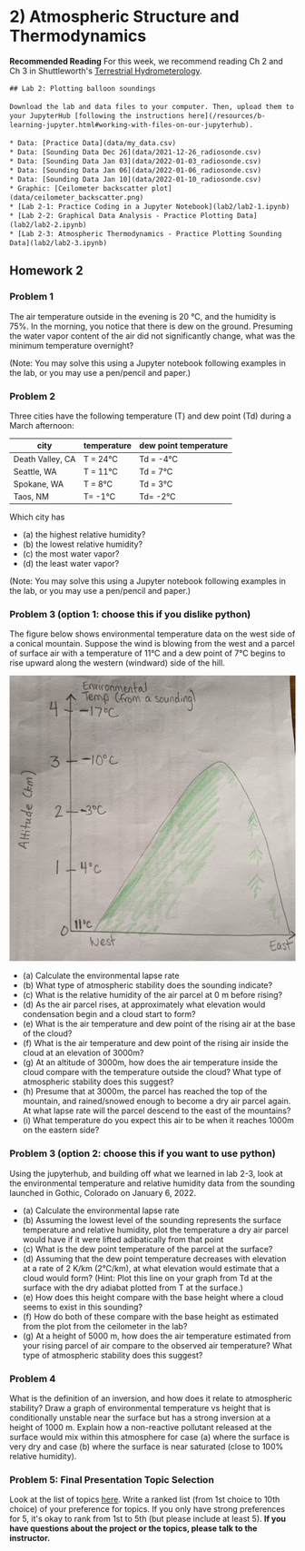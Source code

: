 # 2) Atmospheric Structure and Thermodynamics

**Recommended Reading**
For this week, we recommend reading Ch 2 and Ch 3 in Shuttleworth's [Terrestrial Hydrometerology](https://bcs.wiley.com/he-bcs/Books?action=index&bcsId=6961&itemId=0470659378).

```note
## Lab 2: Plotting balloon soundings

Download the lab and data files to your computer. Then, upload them to your JupyterHub [following the instructions here](/resources/b-learning-jupyter.html#working-with-files-on-our-jupyterhub).

* Data: [Practice Data](data/my_data.csv)
* Data: [Sounding Data Dec 26](data/2021-12-26_radiosonde.csv)
* Data: [Sounding Data Jan 03](data/2022-01-03_radiosonde.csv)
* Data: [Sounding Data Jan 06](data/2022-01-06_radiosonde.csv)
* Data: [Sounding Data Jan 10](data/2022-01-10_radiosonde.csv)
* Graphic: [Ceilometer backscatter plot](data/ceilometer_backscatter.png)
* [Lab 2-1: Practice Coding in a Jupyter Notebook](lab2/lab2-1.ipynb) 
* [Lab 2-2: Graphical Data Analysis - Practice Plotting Data](lab2/lab2-2.ipynb)
* [Lab 2-3: Atmospheric Thermodynamics - Practice Plotting Sounding Data](lab2/lab2-3.ipynb)

```


## Homework 2

### Problem 1

The air temperature outside in the evening is 20 &deg;C, and the humidity is 75%. In the morning, you notice that there is dew on the ground.  Presuming the water vapor content of the air did not significantly change, what was the minimum temperature overnight?

(Note:   You may solve this using a Jupyter notebook following examples in the lab, or you may use a pen/pencil and paper.)

### Problem 2

Three cities have the following temperature (T) and dew point (Td) during a March afternoon:

| city | temperature | dew point temperature |
| --- | --- |  --- |
| Death Valley, CA | T = 24&deg;C | Td = -4&deg;C |
| Seattle, WA | T = 11&deg;C | Td = 7&deg;C |
| Spokane, WA | T = 8&deg;C | Td = 3&deg;C |
| Taos, NM | T= -1&deg;C | Td= -2&deg;C |

Which city has
* (a) the highest relative humidity?
* (b) the lowest relative humidity?
* (c) the most water vapor?
* (d) the least water vapor?

(Note:  You may solve this using a Jupyter notebook following examples in the lab, or you may use a pen/pencil and paper.)


### Problem 3 (option 1: choose this if you dislike python)
The figure below shows environmental temperature data on the west side of a conical mountain.  Suppose the wind is blowing from the west and a parcel of surface air with a temperature of 11&deg;C and a dew point of 7&deg;C begins to rise upward along the western (windward) side of the hill.

![mountain](data/mtn_lapse_rate.jpg)

* (a) Calculate the environmental lapse rate
* (b) What type of atmospheric stability does the sounding indicate?
* (c) What is the relative humidity of the air parcel at 0 m before rising?
* (d) As the air parcel rises, at approximately what elevation would condensation begin and a cloud start to form?
* (e) What is the air temperature and dew point of the rising air at the base of the cloud?
* (f) What is the air temperature and dew point of the rising air inside the cloud at an elevation of 3000m?
* (g) At an altitude of 3000m, how does the air temperature inside the cloud compare with the temperature outside the cloud? What type of atmospheric stability does this suggest?
* (h) Presume that at 3000m, the parcel has reached the top of the mountain, and rained/snowed enough to become a dry air parcel again.  At what lapse rate will the parcel descend to the east of the mountains?
* (i) What temperature do you expect this air to be when it reaches 1000m on the eastern side?

### Problem 3 (option 2: choose this if you want to use python)
Using the jupyterhub, and building off what we learned in lab 2-3, look at the environmental temperature and relative humidity data from the sounding launched in Gothic, Colorado on January 6, 2022. 

* (a) Calculate the environmental lapse rate
* (b) Assuming the lowest level of the sounding represents the surface temperature and relative humidity, plot the temperature a dry air parcel would have if it were lifted adibatically from that point
* (c) What is the dew point temperature of the parcel at the surface?
* (d) Assuming that the dew point temperature decreases with elevation at a rate of 2 K/km (2&deg;C/km), at what elevation would estimate that a cloud would form?  (Hint:  Plot this line on your graph from Td at the surface with the dry adiabat plotted from T at the surface.)
* (e) How does this height compare with the base height where a cloud seems to exist in this sounding?
* (f) How do both of these compare with the base height as estimated from the plot from the ceilometer in the lab?
* (g) At a height of 5000 m, how does the air temperature estimated from your rising parcel of air compare to the observed air temperature?  What type of atmospheric stability does this suggest?

### Problem 4
What is the definition of an inversion, and how does it relate to atmospheric stability?  Draw a graph of environmental temperature vs height that is conditionally unstable near the surface but has a strong inversion at a height of 1000 m.  Explain how a non-reactive pollutant released at the surface would mix within this atmosphere for case (a) where the surface is very dry and case (b) where the surface is near saturated (close to 100% relative humidity).  


### Problem 5: Final Presentation Topic Selection

Look at the list of topics [here](https://mountain-hydrology-research-group.github.io/Fluid_Flows/overview/b-project.html).  Write a ranked list (from 1st choice to 10th choice) of your preference for topics.  If you only have strong preferences for 5, it's okay to rank from 1st to 5th (but please include at least 5).  **If you have questions about the project or the topics, please talk to the instructor.**
